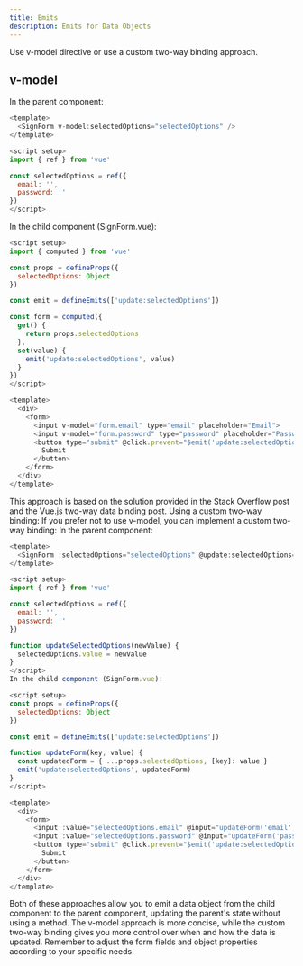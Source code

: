 ```yaml
---
title: Emits
description: Emits for Data Objects
---
```


Use v-model directive or use a custom two-way binding approach.

## v-model

In the parent component:

```js
<template>
  <SignForm v-model:selectedOptions="selectedOptions" />
</template>

<script setup>
import { ref } from 'vue'

const selectedOptions = ref({
  email: '',
  password: ''
})
</script>
```

In the child component (SignForm.vue):

```js
<script setup>
import { computed } from 'vue'

const props = defineProps({
  selectedOptions: Object
})

const emit = defineEmits(['update:selectedOptions'])

const form = computed({
  get() {
    return props.selectedOptions
  },
  set(value) {
    emit('update:selectedOptions', value)
  }
})
</script>

<template>
  <div>
    <form>
      <input v-model="form.email" type="email" placeholder="Email">
      <input v-model="form.password" type="password" placeholder="Password">
      <button type="submit" @click.prevent="$emit('update:selectedOptions', form)">
        Submit
      </button>
    </form>    
  </div>
</template>
```

This approach is based on the solution provided in the Stack Overflow post and the Vue.js two-way data binding post.
Using a custom two-way binding:
If you prefer not to use v-model, you can implement a custom two-way binding:
In the parent component:

```js
<template>
  <SignForm :selectedOptions="selectedOptions" @update:selectedOptions="updateSelectedOptions" />
</template>

<script setup>
import { ref } from 'vue'

const selectedOptions = ref({
  email: '',
  password: ''
})

function updateSelectedOptions(newValue) {
  selectedOptions.value = newValue
}
</script>
In the child component (SignForm.vue):

<script setup>
const props = defineProps({
  selectedOptions: Object
})

const emit = defineEmits(['update:selectedOptions'])

function updateForm(key, value) {
  const updatedForm = { ...props.selectedOptions, [key]: value }
  emit('update:selectedOptions', updatedForm)
}
</script>

<template>
  <div>
    <form>
      <input :value="selectedOptions.email" @input="updateForm('email', $event.target.value)" type="email" placeholder="Email">
      <input :value="selectedOptions.password" @input="updateForm('password', $event.target.value)" type="password" placeholder="Password">
      <button type="submit" @click.prevent="$emit('update:selectedOptions', selectedOptions)">
        Submit
      </button>
    </form>    
  </div>
</template>
```

Both of these approaches allow you to emit a data object from the child component to the parent component, updating the parent's state without using a method. The v-model approach is more concise, while the custom two-way binding gives you more control over when and how the data is updated.
Remember to adjust the form fields and object properties according to your specific needs.

